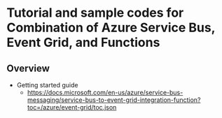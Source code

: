 # Tutorial and sample codes for Combination of Azure Service Bus, Event Grid, and Functions

## Overview

- Getting started guide
   - https://docs.microsoft.com/en-us/azure/service-bus-messaging/service-bus-to-event-grid-integration-function?toc=/azure/event-grid/toc.json